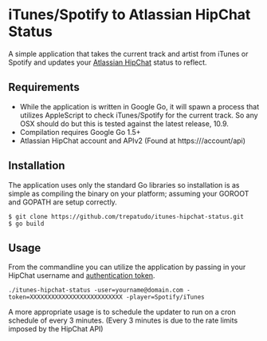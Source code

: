 # iTunes/Spotify to Atlassian HipChat Status

A simple application that takes the current track and artist from iTunes or Spotify and updates your [Atlassian HipChat](https://www.atlassian.com/software/hipchat) status to reflect.

## Requirements

- While the application is written in Google Go, it will spawn a process that utilizes AppleScript to check iTunes/Spotify for the current track. So any OSX should do but this is tested against the latest release, 10.9.
- Compilation requires Google Go 1.5+
- Atlassian HipChat account and APIv2 (Found at https://<hipchat url>/account/api)

## Installation

The application uses only the standard Go libraries so installation is as simple as compiling the binary on your platform; assuming your GOROOT and GOPATH are setup correctly.

```
$ git clone https://github.com/trepatudo/itunes-hipchat-status.git
$ go build
```

## Usage

From the commandline you can utilize the application by passing in your HipChat username and [authentication token](https://www.hipchat.com/docs/apiv2/auth).
```
./itunes-hipchat-status -user=yourname@domain.com -token=XXXXXXXXXXXXXXXXXXXXXXXXXX -player=Spotify/iTunes 
```

A more appropriate usage is to schedule the updater to run on a cron schedule of every 3 minutes. (Every 3 minutes is due to the rate limits imposed by the HipChat API)
